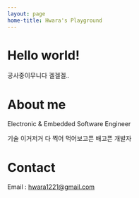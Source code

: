```yaml
---
layout: page
home-title: Hwara's Playground
---
```


# Hello world!

공사중이무니다 겔겔겔..

# About me

Electronic & Embedded Software Engineer

기술 이거저거 다 찍어 먹어보고픈 배고픈 개발자

# Contact

Email : hwara1221@gmail.com

<!-- 
# About me

&emsp;&emsp;I am a PhD student from xxx University.....

# Publications

1. Publication 1 [[DOI]](#)
2. Publication 2 [[DOI]](#)

# Contact

Email: zhonger[at]live.cn (Please replace [at] with @.)

# 关于我

&emsp;&emsp;我是一名来自xx大学的博士生。。。。。。

# 论文发表

1. 论文1 [[DOI]](#)
2. 论文2 [[DOI]](#)

# 联系我

邮箱：zhonger[at]live.cn (请使用@替换[at]) -->
